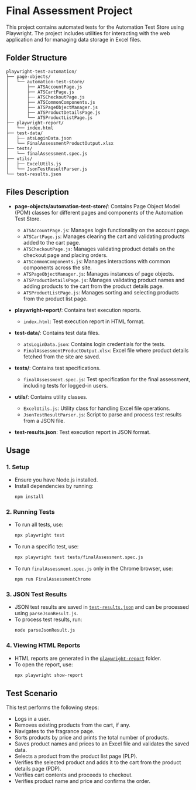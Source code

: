 # Final Assessment Project

This project contains automated tests for the Automation Test Store using Playwright. The project includes utilities for
interacting with the web application and for managing data storage in Excel files.

## Folder Structure

```plaintext
playwright-test-automation/
├── page-objects/
│   └── automation-test-store/
│       ├── ATSAccountPage.js
│       ├── ATSCartPage.js
│       ├── ATSCheckoutPage.js   
│       ├── ATSCommonComponents.js
│       ├── ATSPageObjectManager.js
│       ├── ATSProductDetailsPage.js
│       └── ATSProductListPage.js
├── playwright-report/
│   └── index.html
├── test-data/
│   ├── atsLoginData.json
│   └── FinalAssessmentProductOutput.xlsx
├── tests/
│   └── finalAssessment.spec.js
├── utils/
│   ├── ExcelUtils.js
│   └── JsonTestResultParser.js
└── test-results.json
```

## Files Description

- **page-objects/automation-test-store/**: Contains Page Object Model (POM) classes for different pages and components
  of the Automation Test Store.
    - `ATSAccountPage.js`: Manages login functionality on the account page.
    - `ATSCartPage.js`: Manages clearing the cart and validating products added to the cart page.
    - `ATSCheckoutPage.js`: Manages validating product details on the checkout page and placing orders.
    - `ATSCommonComponents.js`: Manages interactions with common components across the site.
    - `ATSPageObjectManager.js`: Manages instances of page objects.
    - `ATSProductDetailsPage.js`: Manages validating product names and adding products to the cart from the product
      details page.
    - `ATSProductListPage.js`: Manages sorting and selecting products from the product list page.

- **playwright-report/**: Contains test execution reports.
    - `index.html`: Test execution report in HTML format.

- **test-data/**: Contains test data files.
    - `atsLoginData.json`: Contains login credentials for the tests.
    - `FinalAssessmentProductOutput.xlsx`: Excel file where product details fetched from the site are saved.

- **tests/**: Contains test specifications.
    - `finalAssessment.spec.js`: Test specification for the final assessment, including tests for logged-in users.

- **utils/**: Contains utility classes.
    - `ExcelUtils.js`: Utility class for handling Excel file operations.
    - `JsonTestResultParser.js`: Script to parse and process test results from a JSON file.

- **test-results.json**: Test execution report in JSON format.

## Usage

### 1. Setup

- Ensure you have Node.js installed.
- Install dependencies by running:
  ```bash
  npm install
  ```

### 2. Running Tests

- To run all tests, use:
  ```bash
  npx playwright test
  ```
- To run a specific test, use:
  ```bash
  npx playwright test tests/finalAssessment.spec.js
  ```
- To run `finalAssessment.spec.js` only in the Chrome browser, use:
  ```bash
  npm run FinalAssessmentChrome
  ```

### 3. JSON Test Results

- JSON test results are saved in [
  `test-results.json`](command:_github.copilot.openRelativePath?%5B%7B%22scheme%22%3A%22file%22%2C%22authority%22%3A%22%22%2C%22path%22%3A%22%2FUsers%2Fmadiwan%2FDocuments%2FPlaywright%2Fplaywright-test-automation%2Ftest-results.json%22%2C%22query%22%3A%22%22%2C%22fragment%22%3A%22%22%7D%2C%2299832cc9-61bc-400c-abc4-5c9de2052a41%22%5D "/Users/madiwan/Documents/Playwright/playwright-test-automation/test-results.json")
  and can be processed using `parseJsonResult.js`.
- To process test results, run:
  ```bash
  node parseJsonResult.js
  ```

### 4. Viewing HTML Reports

- HTML reports are generated in the [
  `playwright-report`](command:_github.copilot.openRelativePath?%5B%7B%22scheme%22%3A%22file%22%2C%22authority%22%3A%22%22%2C%22path%22%3A%22%2FUsers%2Fmadiwan%2FDocuments%2FPlaywright%2Fplaywright-test-automation%2Fplaywright-report%22%2C%22query%22%3A%22%22%2C%22fragment%22%3A%22%22%7D%2C%2299832cc9-61bc-400c-abc4-5c9de2052a41%22%5D "/Users/madiwan/Documents/Playwright/playwright-test-automation/playwright-report")
  folder.
- To open the report, use:
  ```bash
  npx playwright show-report
  ```

## Test Scenario

This test performs the following steps:

- Logs in a user.
- Removes existing products from the cart, if any.
- Navigates to the fragrance page.
- Sorts products by price and prints the total number of products.
- Saves product names and prices to an Excel file and validates the saved data.
- Selects a product from the product list page (PLP).
- Verifies the selected product and adds it to the cart from the product details page (PDP).
- Verifies cart contents and proceeds to checkout.
- Verifies product name and price and confirms the order.